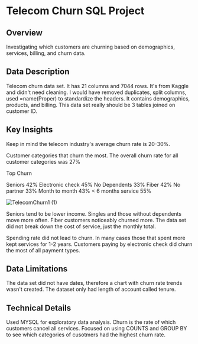 # Telecom Churn SQL Project

## Overview

Investigating which customers are churning based on demographics, services, billing, and churn data.

## Data Description

Telecom churn data set. It has 21 columns and 7044 rows. It's from Kaggle and didn't need cleaning.
I would have removed duplicates, split columns, used =name(Proper) to standardize the headers.
It contains demographics, products, and billing. This data set really should be 3 tables joined on customer ID.

## Key Insights
Keep in mind the telecom industry's average churn rate is 20-30%.

Customer categories that churn the most. The overall churn rate for all customer categories was 27%

Top Churn

Seniors              42%
Electronic check     45%
No Dependents        33%
Fiber                42%
No partner           33%
Month to month       43%
< 6 months service   55%



![TelecomChurn1 (1)](https://github.com/user-attachments/assets/c40f9b88-88d7-4d31-ad06-e707588d668d)

Seniors tend to be lower income.
Singles and those without dependents move more often.
Fiber customers noticeably churned more. The data set did not break down the cost of service, just the monthly total.

Spending rate did not lead to churn. In many cases those that spent more kept services for 1-2 years.
Customers paying by electronic check did churn the most of all payment types.

## Data Limitations

The data set did not have dates, therefore a chart with churn rate trends wasn't created. The dataset only had length of account called tenure.

## Technical Details

Used MYSQL for exploratory data analysis.  Churn is the rate of which customers cancel all services. Focused on using COUNTS and GROUP BY to see which categories of cusotmers had the highest churn rate. 




